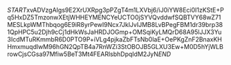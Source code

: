 $START$xvADVzgAIgs9E2XrUXRpg3pPZgT4m1LXVbj6/iJ0iYW8Eci0I1zKStE+Pq5HxDZ5TmzonwXEtjWHHEYMENCYeUCTO0jSYVQvddwfSQBTVY68wZ71MESLkpWMThbqog6E9iR8yrPewI9Ncx7JklJvIJMB8LvBPegFBM1dr39brp381QpHPC5u2Djh9cCj1dHkWsJaHRDJOGmp+OMSqiKyLMQrD68A95lJJX3Yu3IcdMTuRKmmbR6D0PTO9P+iVLg4pjkaZbFTsNb0laE+OePKgZnF2BnaxKHHmxmuqdlwM96hGN2QpTB4a7RnWZi3StOBOJB5GLXU3Ew+M0D5hYjWLBrowCjsCGsa97Mfiw5BeT3Mt4FEARlsbhDpqIdM2JyN$END$